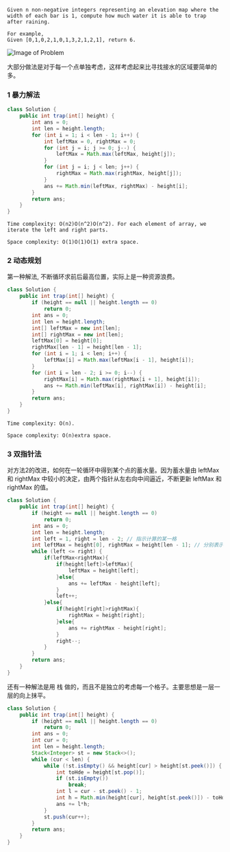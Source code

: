     Given n non-negative integers representing an elevation map where the width of each bar is 1, compute how much water it is able to trap after raining.

    For example,
    Given [0,1,0,2,1,0,1,3,2,1,2,1], return 6.

![Image of Problem](http://www.leetcode.com/static/images/problemset/rainwatertrap.png)

大部分做法是对于每一个点单独考虑，这样考虑起来比寻找接水的区域要简单的多。

### 1 暴力解法

```Java
class Solution {
	public int trap(int[] height) {
		int ans = 0;
		int len = height.length;
		for (int i = 1; i < len - 1; i++) {
			int leftMax = 0, rightMax = 0;
			for (int j = i; j >= 0; j--) {
				leftMax = Math.max(leftMax, height[j]);
			}
			for (int j = i; j < len; j++) {
				rightMax = Math.max(rightMax, height[j]);
			}
			ans += Math.min(leftMax, rightMax) - height[i];
		}
		return ans;
	}
}
```


    Time complexity: O(n2)O(n^2)O(n^2). For each element of array, we iterate the left and right parts.

    Space complexity: O(1)O(1)O(1) extra space.


### 2 动态规划

第一种解法, 不断循环求前后最高位置，实际上是一种资源浪费。

```Java
class Solution {
	public int trap(int[] height) {
		if (height == null || height.length == 0)
			return 0;
		int ans = 0;
		int len = height.length;
		int[] leftMax = new int[len];
		int[] rightMax = new int[len];
		leftMax[0] = height[0];
		rightMax[len - 1] = height[len - 1];
		for (int i = 1; i < len; i++) {
			leftMax[i] = Math.max(leftMax[i - 1], height[i]);
		}
		for (int i = len - 2; i >= 0; i--) {
			rightMax[i] = Math.max(rightMax[i + 1], height[i]);
			ans += Math.min(leftMax[i], rightMax[i]) - height[i];
		}
		return ans;
	}
}
```

    Time complexity: O(n).
    
    Space complexity: O(n)extra space.

### 3 双指针法

对方法2的改进，如何在一轮循环中得到某个点的蓄水量。因为蓄水量由 leftMax 和 rightMax 中较小的决定，由两个指针从左右向中间逼近，不断更新 leftMax 和 rightMax 的值。

```Java
class Solution {
	public int trap(int[] height) {
		if (height == null || height.length == 0)
			return 0;
		int ans = 0;
		int len = height.length;
		int left = 1, right = len - 2; // 指示计算的某一格
		int leftMax = height[0], rightMax = height[len - 1]; // 分别表示 从左起 和 从右起 最高的两堵墙
		while (left <= right) {
			if(leftMax<rightMax){
				if(height[left]>leftMax){
					leftMax = height[left];
				}else{
					ans += leftMax - height[left];
				}
				left++;
			}else{
				if(height[right]>rightMax){
					rightMax = height[right];
				}else{
					ans += rightMax - height[right];
				}
				right--;
			}
		}
		return ans;
	}
}
```

还有一种解法是用 栈 做的，而且不是独立的考虑每一个格子。主要思想是一层一层的向上抹平。

```Java
class Solution {
	public int trap(int[] height) {
		if (height == null || height.length == 0)
			return 0;
		int ans = 0;
		int cur = 0;
		int len = height.length;
		Stack<Integer> st = new Stack<>();
		while (cur < len) {
			while (!st.isEmpty() && height[cur] > height[st.peek()]) {
				int toHde = height[st.pop()];
				if (st.isEmpty())
					break;
				int l = cur - st.peek() - 1;
				int h = Math.min(height[cur], height[st.peek()]) - toHde;
				ans += l*h;
			}
			st.push(cur++);
		}
		return ans;
	}
}
```


